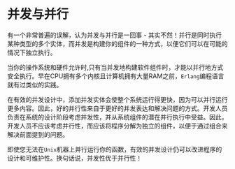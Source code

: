 # **并发与并行**

有一个非常普遍的误解，认为并发与并行是一回事 - 其实不然！并行是同时执行某种类型的多个实体，而并发是构建你的组件的一种方式，以便它们可以在可能的情况下独立执行。

当你的操作系统和硬件允许时,只有当并发地构建软件组件时，才能以并行地方式安全执行。早在CPU拥有多个内核且计算机拥有大量RAM之前，`Erlang`编程语言就有过类似的实践。

在有效的并发设计中，添加并发实体会使整个系统运行得更快，因为可以并行运行更多内容。因此，好的并行性来自于更好的并发表达和解决问题的方式。开发人员负责在系统的设计阶段考虑并发性，并从系统组件的潜在并行执行中受益。因此，开发人员不应该考虑并行性，而应该将程序分解为独立的组件，以便于通过组合来解决前面提到的问题。

即使您无法在`Unix`机器上并行运行你的函数，有效的并发设计仍可以改进程序的设计和可维护性。换句话说，并发性优于并行性！
